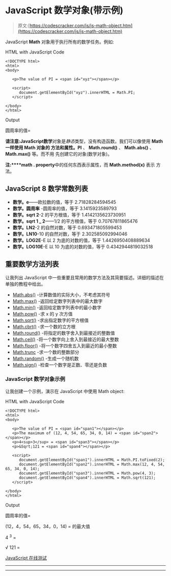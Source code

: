 # JavaScript 数学对象(带示例)

> 原文:[https://codescracker.com/js/js-math-object.htm](https://codescracker.com/js/js-math-object.htm)

JavaScript **Math** 对象用于执行所有的数学任务。例如:

HTML with JavaScript Code

```
<!DOCTYPE html>
<html>
<body>

   <p>The value of PI = <span id="xyz"></span></p>

   <script>
      document.getElementById("xyz").innerHTML = Math.PI;
   </script>

</body>
</html>
```

Output

圆周率的值=

**请注意:**JavaScript**数学**对象是*静态*类型，没有构造函数。我们可以像使用 **Math 一样使用 **Math** 对象的 方法和属性。PI** 、 **Math.round()** 、 **Math.abs()** 、 **Math.max()** 等。而不用 先创建它的对象(数学对象)。

**注:****math . property**中的任何东西表示属性，而 **Math.method(x)** 表示 方法。

## JavaScript 8 数学常数列表

*   **数学。e**——欧拉数的值，等于 2.71828284594545
*   **数学。圆周率** -圆周率的值，等于 3.1415923589793
*   **数学。sqrt 2**-2 的平方根值，等于 1.4142135623730951
*   **数学。sqrt 1 _ 2**——1/2 的平方根值，等于 0.70767811865476
*   **数学。LN2**-2 的自然对数，等于 0.693471805599453
*   **数学。LN10**-10 的自然对数，等于 2.302585092994046
*   **数学。LOG2E**-E 以 2 为底的对数的值，等于 1.4426950408889634
*   **数学。LOG10E**-E 以 10 为底的对数的值，等于 0.4342944819032518

## 重要数学方法列表

让我列出 JavaScript 中一些重要且常用的数学方法及其简要描述。详细的描述在单独的教程中给出。

*   [Math.abs()](/js/js-Math-abs.htm) -计算数值的实际大小，不考虑其符号
*   [Math.max()](/js/js-Math-max.htm) -返回给定数字列表中的最大数字
*   [Math.min()](/js/js-Math-min.htm) -返回给定数字列表中的最小数字
*   [Math.pow()](/js/js-Math-pow.htm) -求 x 的 y 次方值
*   [Math.sqrt()](/js/js-Math-sqrt.htm) -求出指定数字的平方根值
*   [Math.cbrt()](/js/js-Math-cbrt.htm) -求一个数的立方根
*   [Math.round()](/js/js-Math-round.htm) -将指定的数字舍入到最接近的整数值
*   [Math.ceil()](/js/js-Math-ceil.htm) -将一个数字向上舍入到最接近的最大整数
*   [Math.floor()](/js/js-Math-floor.htm) -将一个数字四舍五入到最近的最小整数
*   [Math.trunc](/js/js-Math-trunc.htm) -求一个数的整数部分
*   [Math.random()](/js/js-Math-random.htm) -生成一个随机数
*   [Math.sign()](/js/js-Math-sign.htm) -检查一个数字是正数、零还是负数

### JavaScript 数学对象示例

让我创建一个示例，演示在 JavaScript 中使用 Math object:

HTML with JavaScript Code

```
<!DOCTYPE html>
<html>
<body>

   <p>The value of PI = <span id="span1"></span></p>
   <p>The maximum of (12, 4, 54, 65, 34, 0, 14) = <span id="span2"></span></p>
   <p>4<sup>3</sup> = <span id="span3"></span></p>
   <p>&Sqrt;121 = <span id="span4"></span></p>

   <script>
      document.getElementById("span1").innerHTML = Math.PI.toFixed(2);
      document.getElementById("span2").innerHTML = Math.max(12, 4, 54, 65, 34, 0, 14);
      document.getElementById("span3").innerHTML = Math.pow(4, 3);
      document.getElementById("span4").innerHTML = Math.sqrt(121);
   </script>

</body>
</html>
```

Output

圆周率的值=

(12，4，54，65，34，0，14) = 的最大值

4 <sup>3</sup> =

&Sqrt; 121 =

[JavaScript 在线测试](/exam/showtest.php?subid=6)

* * *

* * *